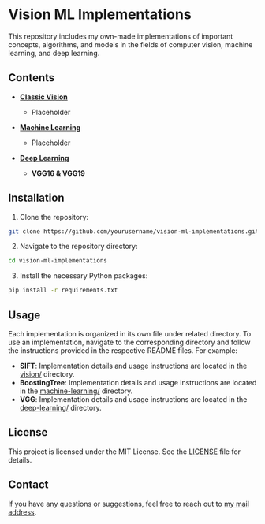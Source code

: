 # Vision ML Implementations

This repository includes my own-made implementations of important concepts, algorithms, and models in the fields of computer vision, machine learning, and deep learning. 

## Contents

- **[Classic Vision](/vision/)**
  - Placeholder

- **[Machine Learning](/machine-learning/)**
  - Placeholder

- **[Deep Learning](/deep-learning/)**
  - **VGG16 & VGG19** 

## Installation
1. Clone the repository:
```bash
git clone https://github.com/yourusername/vision-ml-implementations.git
```
2. Navigate to the repository directory:
```bash
cd vision-ml-implementations
```
3. Install the necessary Python packages:
```bash
pip install -r requirements.txt
```
## Usage

Each implementation is organized in its own file under related directory. To use an implementation, navigate to the corresponding directory and follow the instructions provided in the respective README files. For example:
- **SIFT**: Implementation details and usage instructions are located in the [vision/](vision) directory.
- **BoostingTree**: Implementation details and usage instructions are located in the [machine-learning/](machine-learning) directory.
- **VGG**: Implementation details and usage instructions are located in the [deep-learning/](deep-learning) directory.

## License

This project is licensed under the MIT License. See the [LICENSE](LICENSE) file for details.

## Contact

If you have any questions or suggestions, feel free to reach out to [my mail address](mailto:mhakan.tastan@gmail.com).
